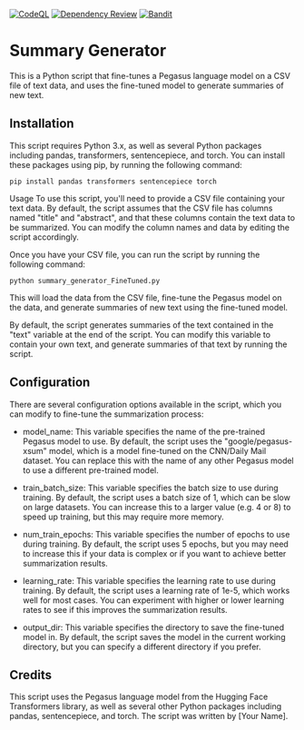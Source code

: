 [![CodeQL](https://github.com/rayotoo/Abstract_Title_Generation/actions/workflows/codeql.yml/badge.svg)](https://github.com/rayotoo/Abstract_Title_Generation/actions/workflows/codeql.yml) [![Dependency Review](https://github.com/rayotoo/Abstract_Title_Generation/actions/workflows/dependency-review.yml/badge.svg)](https://github.com/rayotoo/Abstract_Title_Generation/actions/workflows/dependency-review.yml)  [![Bandit](https://github.com/rayotoo/Abstract_Title_Generation/actions/workflows/bandit.yml/badge.svg)](https://github.com/rayotoo/Abstract_Title_Generation/actions/workflows/bandit.yml)

# Summary Generator

This is a Python script that fine-tunes a Pegasus language model on a CSV file of text data, and uses the fine-tuned model to generate summaries of new text.

## Installation
This script requires Python 3.x, as well as several Python packages including pandas, transformers, sentencepiece, and torch. You can install these packages using pip, by running the following command:

```
pip install pandas transformers sentencepiece torch
```
Usage
To use this script, you'll need to provide a CSV file containing your text data. By default, the script assumes that the CSV file has columns named "title" and "abstract", and that these columns contain the text data to be summarized. You can modify the column names and data by editing the script accordingly.

Once you have your CSV file, you can run the script by running the following command:
```
python summary_generator_FineTuned.py
```
This will load the data from the CSV file, fine-tune the Pegasus model on the data, and generate summaries of new text using the fine-tuned model.

By default, the script generates summaries of the text contained in the "text" variable at the end of the script. You can modify this variable to contain your own text, and generate summaries of that text by running the script.

## Configuration
There are several configuration options available in the script, which you can modify to fine-tune the summarization process:

- model_name: This variable specifies the name of the pre-trained Pegasus model to use. By default, the script uses the "google/pegasus-xsum" model, which is a model fine-tuned on the CNN/Daily Mail dataset. You can replace this with the name of any other Pegasus model to use a different pre-trained model.

- train_batch_size: This variable specifies the batch size to use during training. By default, the script uses a batch size of 1, which can be slow on large datasets. You can increase this to a larger value (e.g. 4 or 8) to speed up training, but this may require more memory.

- num_train_epochs: This variable specifies the number of epochs to use during training. By default, the script uses 5 epochs, but you may need to increase this if your data is complex or if you want to achieve better summarization results.

- learning_rate: This variable specifies the learning rate to use during training. By default, the script uses a learning rate of 1e-5, which works well for most cases. You can experiment with higher or lower learning rates to see if this improves the summarization results.

- output_dir: This variable specifies the directory to save the fine-tuned model in. By default, the script saves the model in the current working directory, but you can specify a different directory if you prefer.

## Credits
This script uses the Pegasus language model from the Hugging Face Transformers library, as well as several other Python packages including pandas, sentencepiece, and torch. The script was written by [Your Name].





